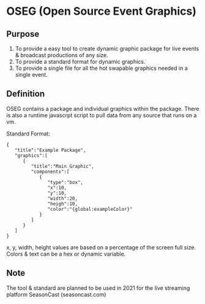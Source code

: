 # OSEG (Open Source Event Graphics)

## Purpose
1. To provide a easy tool to create dynamic graphic package for live events & broadcast productions of any size.
2. To provide a standard format for dynamic graphics.
3. To provide a single file for all the hot swapable graphics needed in a single event.

## Definition
OSEG contains a package and individual graphics within the package. There is also a runtime javascrpt script to pull data from any source that runs on a vm.

Standard Format:
```
{
   "title":"Example Package",
   "graphics":[
      {
         "title":"Main Graphic",
         "components":[
            {
               "type":"box",
               "x":10,
               "y":10,
               "width":20,
               "heigh":10,
               "color":"{global:exampleColor}"
            }
         ]
      }
   ]
}
```
x, y, width, height values are based on a percentage of the screen full size. Colors & text can be a hex or dynamic variable.

## Note
The tool & standard are planned to be used in 2021 for the live streaming platform SeasonCast (seasoncast.com)


